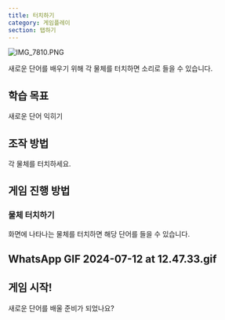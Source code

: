 ```yaml
---
title: 터치하기
category: 게임플레이
section: 탭하기
---
```

![IMG_7810.PNG](https://help.studycat.com/hc/article_attachments/34782105723161)

새로운 단어를 배우기 위해 각 물체를 터치하면 소리로 들을 수 있습니다.

## 학습 목표

새로운 단어 익히기

## 조작 방법

각 물체를 터치하세요.

## 게임 진행 방법

### 물체 터치하기

화면에 나타나는 물체를 터치하면 해당 단어를 들을 수 있습니다.

## WhatsApp GIF 2024-07-12 at 12.47.33.gif

## 게임 시작!

새로운 단어를 배울 준비가 되었나요?